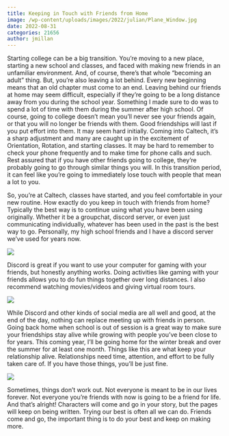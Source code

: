 ```yaml
---
title: Keeping in Touch with Friends from Home
image: /wp-content/uploads/images/2022/julian/Plane_Window.jpg
date: 2022-08-31
categories: 21656
author: jmillan
---
```

Starting college can be a big transition. You’re moving to a new place, starting a new school and classes, and faced with making new friends in an unfamiliar environment. And, of course, there’s that whole “becoming an adult” thing. But, you’re also leaving a lot behind. Every new beginning means that an old chapter must come to an end. Leaving behind our friends at home may seem difficult, especially if they’re going to be a long distance away from you during the school year. Something I made sure to do was to spend a lot of time with them during the summer after high school. Of course, going to college doesn’t mean you’ll never see your friends again, or that you will no longer be friends with them. Good friendships will last if you put effort into them. It may seem hard initially. Coming into Caltech, it’s a sharp adjustment and many are caught up in the excitement of Orientation, Rotation, and starting classes. It may be hard to remember to check your phone frequently and to make time for phone calls and such. Rest assured that if you have other friends going to college, they’re probably going to go through similar things you will. In this transition period, it can feel like you’re going to immediately lose touch with people that mean a lot to you.

So, you’re at Caltech, classes have started, and you feel comfortable in your new routine. How exactly do you keep in touch with friends from home? Typically the best way is to continue using what you have been using originally. Whether it be a groupchat, discord server, or even just communicating individually, whatever has been used in the past is the best way to go. Personally, my high school friends and I have a discord server we’ve used for years now.

![](/images/2022/julian/Discord_Logo.jpg)

Discord is great if you want to use your computer for gaming with your friends, but honestly anything works. Doing activities like gaming with your friends allows you to do fun things together over long distances. I also recommend watching movies/videos and giving virtual room tours.

  
  
  
![](/images/2022/julian/Xbox_Controller.jpg)

While Discord and other kinds of social media are all well and good, at the end of the day, nothing can replace meeting up with friends in person. Going back home when school is out of session is a great way to make sure your friendships stay alive while growing with people you’ve been close to for years. This coming year, I’ll be going home for the winter break and over the summer for at least one month. Things like this are what keep your relationship alive. Relationships need time, attention, and effort to be fully taken care of. If you have those things, you’ll be just fine.

![](/images/2022/julian/Plane_Window.jpg)

Sometimes, things don’t work out. Not everyone is meant to be in our lives forever. Not everyone you’re friends with now is going to be a friend for life. And that’s alright! Characters will come and go in your story, but the pages will keep on being written. Trying our best is often all we can do. Friends come and go, the important thing is to do your best and keep on making more.